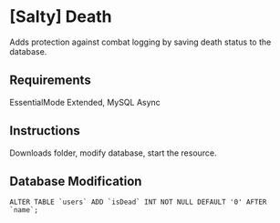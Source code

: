 # [Salty] Death
Adds protection against combat logging by saving death status to the database.

## Requirements
EssentialMode Extended, MySQL Async

## Instructions
Downloads folder, modify database, start the resource.

## Database Modification
```
ALTER TABLE `users` ADD `isDead` INT NOT NULL DEFAULT '0' AFTER `name`;
```
